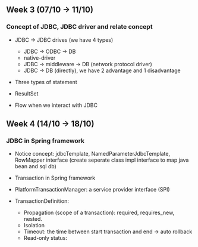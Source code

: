 ## Week 3 (07/10 -> 11/10)

### Concept of JDBC, JDBC driver and relate concept

+ JDBC -> JDBC drives (we have 4 types)

    + JDBC -> ODBC -> DB
    + native-driver
    + JDBC -> middleware -> DB (network protocol driver)
    + JDBC -> DB (directly), we have 2 advantage and 1 disadvantage

+ Three types of statement

+ ResultSet

+ Flow when we interact with JDBC

## Week 4 (14/10 -> 18/10)

### JDBC in Spring framework

+ Notice concept: jdbcTemplate, NamedParameterJdbcTemplate, RowMapper interface (create seperate class impl interface to map java bean and sql db) 
+ Transaction in Spring framework

+ PlatformTransactionManager: a service provider interface (SPI)

+ TransactionDefinition:
  + Propagation (scope of a transaction): required, requires_new, nested.
  + Isolation
  + Timeout: the time between start transaction and end -> auto rollback
  + Read-only status: 